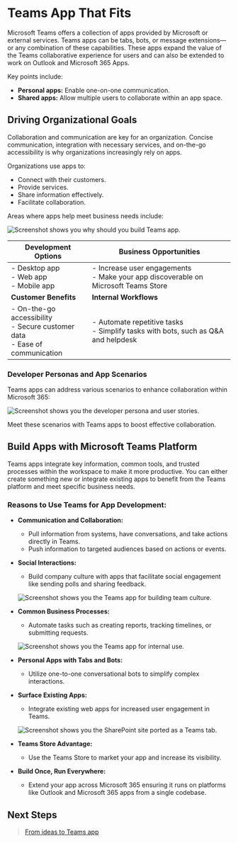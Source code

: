 # Teams App That Fits

Microsoft Teams offers a collection of apps provided by Microsoft or external services. Teams apps can be tabs, bots, or message extensions—or any combination of these capabilities. These apps expand the value of the Teams collaborative experience for users and can also be extended to work on Outlook and Microsoft 365 Apps.

Key points include:
- **Personal apps:** Enable one-on-one communication.
- **Shared apps:** Allow multiple users to collaborate within an app space.

## Driving Organizational Goals

Collaboration and communication are key for an organization. Concise communication, integration with necessary services, and on-the-go accessibility is why organizations increasingly rely on apps. 

Organizations use apps to:
- Connect with their customers.
- Provide services.
- Share information effectively.
- Facilitate collaboration.

Areas where apps help meet business needs include:

![Screenshot shows you why should you build Teams app.](https://learn.microsoft.com/en-us/microsoftteams/platform/assets/images/overview/why-teams-apps.png)

| Development Options            | Business Opportunities                     |
|--------------------------------|--------------------------------------------|
| - Desktop app <br> - Web app <br> - Mobile app | - Increase user engagements <br> - Make your app discoverable on Microsoft Teams Store |
| **Customer Benefits**          | **Internal Workflows**                     |
| - On-the-go accessibility <br> - Secure customer data <br> - Ease of communication | - Automate repetitive tasks <br> - Simplify tasks with bots, such as Q&A and helpdesk |

### Developer Personas and App Scenarios

Teams apps can address various scenarios to enhance collaboration within Microsoft 365:

![Screenshot shows you the developer persona and user stories.](https://learn.microsoft.com/en-us/microsoftteams/platform/assets/images/overview/dev-persona.png)

Meet these scenarios with Teams apps to boost effective collaboration.

## Build Apps with Microsoft Teams Platform

Teams apps integrate key information, common tools, and trusted processes within the workspace to make it more productive. You can either create something new or integrate existing apps to benefit from the Teams platform and meet specific business needs.

### Reasons to Use Teams for App Development:

- **Communication and Collaboration:**
  - Pull information from systems, have conversations, and take actions directly in Teams.
  - Push information to targeted audiences based on actions or events.

- **Social Interactions:**
  - Build company culture with apps that facilitate social engagement like sending polls and sharing feedback.

  ![Screenshot shows you the Teams app for building team culture.](https://learn.microsoft.com/en-us/microsoftteams/platform/assets/images/overview/scenario-social.png)

- **Common Business Processes:**
  - Automate tasks such as creating reports, tracking timelines, or submitting requests.

  ![Screenshot shows you the Teams app for internal use.](https://learn.microsoft.com/en-us/microsoftteams/platform/assets/images/overview/scenario-approval-flow.png)

- **Personal Apps with Tabs and Bots:**
  - Utilize one-to-one conversational bots to simplify complex interactions.

- **Surface Existing Apps:**
  - Integrate existing web apps for increased user engagement in Teams.

  ![Screenshot shows you the SharePoint site ported as a Teams tab.](https://learn.microsoft.com/en-us/microsoftteams/platform/assets/images/overview/scenario-dashboard.png)

- **Teams Store Advantage:**
  - Use the Teams Store to market your app and increase its visibility.

- **Build Once, Run Everywhere:**
  - Extend your app across Microsoft 365 ensuring it runs on platforms like Outlook and Microsoft 365 apps from a single codebase.

## Next Steps

> 
> [From ideas to Teams app](overview-story.md)